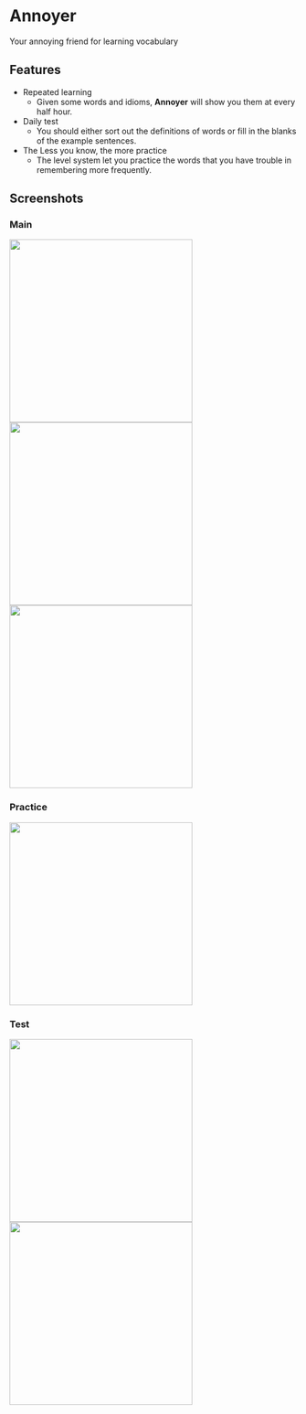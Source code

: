 # Annoyer

Your annoying friend for learning vocabulary

## Features

- Repeated learning
  - Given some words and idioms, **Annoyer** will show you them at every half hour.
- Daily test
  - You should either sort out the definitions of words or fill in the blanks of the example sentences.
- The Less you know, the more practice
  - The level system let you practice the words that you have trouble in remembering more frequently.

## Screenshots

### Main

<p float="left">
  <img src="screenshots/dictionary.png" width=320>
  <img src="screenshots/word.png" width=320>
  <img src="screenshots/settings.png" width=320>
</p>

### Practice

<p float="left">
  <img src="screenshots/practice.png" width=320>
</p>

### Test

<p float="left">
  <img src="screenshots/test1.png" width=320>
  <img src="screenshots/test2.png" width=320>
</p>
